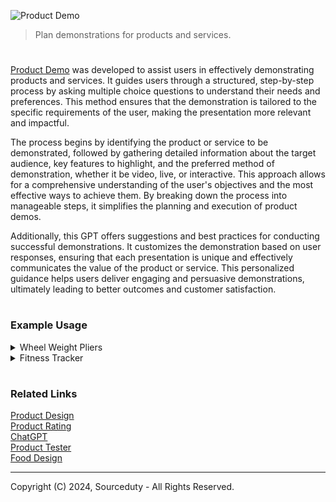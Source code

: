 ![Product Demo](https://github.com/user-attachments/assets/762d086b-bb17-4ea3-9ec1-5a23fefdb78a)

> Plan demonstrations for products and services.

#

[Product Demo](https://chatgpt.com/g/g-Hfnvn7f89-product-demo) was developed to assist users in effectively demonstrating products and services. It guides users through a structured, step-by-step process by asking multiple choice questions to understand their needs and preferences. This method ensures that the demonstration is tailored to the specific requirements of the user, making the presentation more relevant and impactful.

The process begins by identifying the product or service to be demonstrated, followed by gathering detailed information about the target audience, key features to highlight, and the preferred method of demonstration, whether it be video, live, or interactive. This approach allows for a comprehensive understanding of the user's objectives and the most effective ways to achieve them. By breaking down the process into manageable steps, it simplifies the planning and execution of product demos.

Additionally, this GPT offers suggestions and best practices for conducting successful demonstrations. It customizes the demonstration based on user responses, ensuring that each presentation is unique and effectively communicates the value of the product or service. This personalized guidance helps users deliver engaging and persuasive demonstrations, ultimately leading to better outcomes and customer satisfaction.

#
### Example Usage

<details><summary>Wheel Weight Pliers</summary>
<br>

### Live Demonstration Structure for Wheel Weight Pliers

![Wheel Weight Plyers](https://github.com/user-attachments/assets/876b7edf-4bbf-4f5b-8b47-05eb1c4efab0)

#### Introduction
1. **Introduction of the Tool**
   - Briefly describe the wheel weight pliers and their common uses in a professional mechanic's toolkit.

#### Key Features
2. **Durability and Build Quality**
   - Show the tool up close to highlight the robust construction.
   - Explain the materials used and how they contribute to the longevity of the tool.
   - Perform a durability test (e.g., dropping it, applying force).

3. **Ergonomic Design and Comfort**
   - Demonstrate the grip and handle design.
   - Explain how the ergonomic design reduces hand fatigue.
   - Allow viewers to see how it fits comfortably in your hand.

4. **Multi-functionality**
   - Demonstrate the different functions (pliers, hammer, crimper).
   - Show how each function can be used effectively in real-world scenarios.
   - Highlight the convenience of having multiple tools in one.

#### Practical Application
5. **Live Usage Example**
   - Use the pliers to remove and install wheel weights.
   - Show how the hammer function can be used in practical applications.
   - Demonstrate the crimping feature on appropriate materials.

#### Q&A Session
6. **Interactive Q&A**
   - Open the floor for questions from the audience.
   - Provide detailed answers and additional demonstrations as needed.

### Preparation Checklist
- Ensure the tool is clean and in good condition.
- Prepare any additional materials or props needed for the demonstration.
- Set up a well-lit and quiet environment for clear visibility and sound.
- Test the video and audio equipment before starting the live demonstration.

<br>
</details>

<details><summary>Fitness Tracker</summary>
<br>

### Fitness Tracker Product Video Demonstration

![Wheel Weight Plyers](https://github.com/user-attachments/assets/45c5fe82-bceb-452d-b48d-5f294781f81c)

#### Step 1: Identify the Target Audience
- **Target Audience**: Fitness enthusiasts

#### Step 2: Key Features to Highlight
- **Key Features**:
  - Heart rate monitoring
  - Sleep tracking
  - GPS and activity tracking
  - Calorie counting and diet tracking

#### Step 3: Preferred Demonstration Method
- **Preferred Method**: Video demonstration

### Step 4: Best Practices for Effective Demonstrations

#### Script for Video Demonstration

1. **Introduction**:
   - Briefly introduce the fitness tracker and its purpose.
   - Mention that the product is designed specifically for fitness enthusiasts who want to optimize their workouts and track their health metrics.

2. **Heart Rate Monitoring**:
   - Explain the importance of heart rate monitoring during workouts.
   - Demonstrate how to access the heart rate monitor on the device.
   - Show real-time heart rate tracking during different types of exercise (e.g., running, cycling).

3. **Sleep Tracking**:
   - Discuss the benefits of tracking sleep patterns and how it can improve overall fitness.
   - Show how the device tracks sleep stages (light, deep, REM).
   - Provide examples of sleep reports and how users can use this data to adjust their routines.

4. **GPS and Activity Tracking**:
   - Highlight the GPS functionality and its accuracy in tracking outdoor activities.
   - Demonstrate how to start and stop activity tracking for different exercises (running, hiking, biking).
   - Show the detailed activity logs and maps that users can view after their workouts.

5. **Calorie Counting and Diet Tracking**:
   - Explain the importance of calorie counting and maintaining a balanced diet for fitness enthusiasts.
   - Demonstrate how to log meals and track calories burned.
   - Show how the device integrates with diet tracking apps to provide a comprehensive overview of caloric intake vs. expenditure.

6. **Conclusion**:
   - Summarize the key benefits of the fitness tracker for fitness enthusiasts.
   - Encourage viewers to try the fitness tracker and see the improvements in their health and fitness journey.
   - Provide information on where to purchase the fitness tracker and any available discounts or promotions.

### Final Notes:
- Ensure the video is visually engaging with clear close-ups of the device and its interface.
- Use real-life scenarios and testimonials to make the demonstration relatable.
- Keep the video concise and focused, ideally within 5-7 minutes.

By following this structured approach, the demonstration will effectively showcase the fitness tracker’s features and appeal to the target audience of fitness enthusiasts.

<br>
</details>

#
### Related Links

[Product Design](https://github.com/sourceduty/Product_Design)
<br>
[Product Rating](https://github.com/sourceduty/Product_Rating)
<br>
[ChatGPT](https://github.com/sourceduty/ChatGPT)
<br>
[Product Tester](https://github.com/sourceduty/Product_Tester)
<br>
[Food Design](https://github.com/sourceduty/Food_Design)

***
Copyright (C) 2024, Sourceduty - All Rights Reserved.
